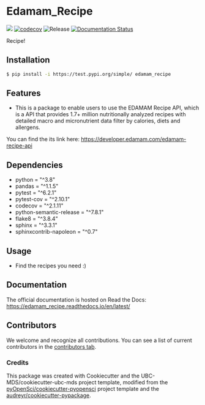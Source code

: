 # Edamam_Recipe 

![](https://github.com/RuiLu1998/edamam_recipe/workflows/build/badge.svg) [![codecov](https://codecov.io/gh/RuiLu1998/edamam_recipe/branch/main/graph/badge.svg)](https://codecov.io/gh/RuiLu1998/edamam_recipe) ![Release](https://github.com/RuiLu1998/edamam_recipe/workflows/Release/badge.svg) [![Documentation Status](https://readthedocs.org/projects/edamam_recipe/badge/?version=latest)](https://edamam_recipe.readthedocs.io/en/latest/?badge=latest)

Recipe!

## Installation

```bash
$ pip install -i https://test.pypi.org/simple/ edamam_recipe
```

## Features

- This is a package to enable users to use the EDAMAM Recipe API, which is a API that provides 1.7+ million nutritionally analyzed recipes with detailed macro and micronutrient data filter by calories, diets and allergens.

You can find the its link here: https://developer.edamam.com/edamam-recipe-api

## Dependencies

- python = "^3.8"
- pandas = "^1.1.5"
- pytest = "^6.2.1"
- pytest-cov = "^2.10.1"
- codecov = "^2.1.11"
- python-semantic-release = "^7.8.1"
- flake8 = "^3.8.4"
- sphinx = "^3.3.1"
- sphinxcontrib-napoleon = "^0.7"

## Usage

- Find the recipes you need :)

## Documentation

The official documentation is hosted on Read the Docs: https://edamam_recipe.readthedocs.io/en/latest/

## Contributors

We welcome and recognize all contributions. You can see a list of current contributors in the [contributors tab](https://github.com/RuiLu1998/edamam_recipe/graphs/contributors).

### Credits

This package was created with Cookiecutter and the UBC-MDS/cookiecutter-ubc-mds project template, modified from the [pyOpenSci/cookiecutter-pyopensci](https://github.com/pyOpenSci/cookiecutter-pyopensci) project template and the [audreyr/cookiecutter-pypackage](https://github.com/audreyr/cookiecutter-pypackage).

